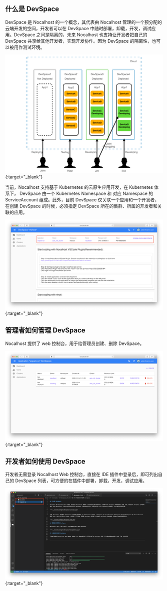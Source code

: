 ## 什么是 DevSpace

DevSpace 是 Nocalhost 的一个概念，其代表由 Nocalhost 管理的一个预分配的云端开发的空间，开发者可以在 DevSpace 中随时部署，卸载，开发，调试应用。DevSpace 之间是隔离的，未来 Nocalhost 也支持让开发者把自己的 DevSpace 共享给其他开发者，实现开发协作。因为 DevSpace 的隔离性，也可以被用作测试环境。

[ ![](../../assets/images/devspace-concept.png) ](../../assets/images/devspace-concept.png){:target="_blank"}


当前，Nocalhost 支持基于 Kubernetes 的云原生应用开发，在 Kubernetes 体系下， DevSpace 由一个 Kubernetes Namespace 和 对应 Namespace 的 ServiceAccount 组成。此外，目前 DevSpace 仅关联一个应用和一个开发者，在创建 DevSpace 的时候，必须指定 DevSpace 所在的集群、所属的开发者和关联的应用。

[ ![](../../assets/images/devspace-web.png) ](../../assets/images/devspace-web.png){:target="_blank"}

## 管理者如何管理 DevSpace

Nocalhost 提供了 web 控制台，用于给管理员创建、删除 DevSpace。

[ ![](../../assets/images/devspace-management.png) ](../../assets/images/devspace-management.png){:target="_blank"}

## 开发者如何使用 DevSpace 

开发者无需登录 Nocalhost Web 控制台，直接在 IDE 插件中登录后，即可列出自己的 DevSpace 列表，可方便的在插件中部署，卸载，开发，调试应用。

[ ![](../../assets/images/devspace-list-plugin.png) ](../../assets/images/devspace-list-plugin.png){:target="_blank"}


